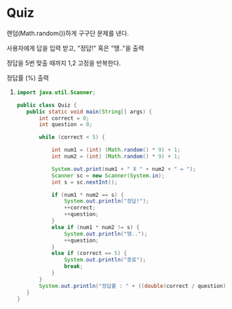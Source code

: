 # Quiz

랜덤(Math.random())하게 구구단 문제를 낸다.

사용자에게 답을 입력 받고, "정답!" 혹은 "땡.."을 출력

정답을 5번 맞출 때까지 1,2 고정을 반복한다.

정답률 (%) 출력

  1. ```java
     import java.util.Scanner;
     
     public class Quiz {
     	public static void main(String[] args) {
     		int correct = 0;
     		int question = 0;
     
     		while (correct < 5) {
     
     			int num1 = (int) (Math.random() * 9) + 1;
     			int num2 = (int) (Math.random() * 9) + 1;
     
     			System.out.print(num1 + " X " + num2 + " = ");
     			Scanner sc = new Scanner(System.in);
     			int s = sc.nextInt();
     
     			if (num1 * num2 == s) {
     				System.out.println("정답!");
     				++correct;
     				++question;
     			}
     			else if (num1 * num2 != s) {
     				System.out.println("땡..");
     				++question;
     			}
     			else if (correct == 5) {
     				System.out.println("종료");
     				break;
     			}
     		}
     		System.out.println("정답률 : " + ((double)correct / question) * 100 + "%");
     	}
     }
     ```
